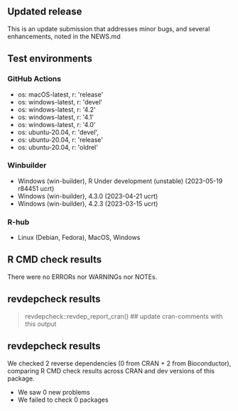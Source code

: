 ## Updated release

This is an update submission that addresses minor bugs, and several enhancements, noted in the NEWS.md

## Test environments

### GitHub Actions
- os: macOS-latest,   r: 'release'
- os: windows-latest, r: 'devel'
- os: windows-latest, r: '4.2'
- os: windows-latest, r: '4.1'
- os: windows-latest, r: '4.0'
- os: ubuntu-20.04,   r: 'devel', 
- os: ubuntu-20.04,   r: 'release'
- os: ubuntu-20.04,   r: 'oldrel'

### Winbuilder
* Windows                 (win-builder), R Under development (unstable) (2023-05-19 r84451 ucrt)
* Windows                 (win-builder), 4.3.0 (2023-04-21 ucrt)
* Windows                 (win-builder), 4.2.3 (2023-03-15 ucrt)


### R-hub
* Linux (Debian, Fedora), MacOS, Windows

## R CMD check results

There were no ERRORs nor WARNINGs nor NOTEs.

## revdepcheck results

> revdepcheck::revdep_report_cran() ## update cran-comments with this output
## revdepcheck results

We checked 2 reverse dependencies (0 from CRAN + 2 from Bioconductor), comparing R CMD check results across CRAN and dev versions of this package.

 * We saw 0 new problems
 * We failed to check 0 packages
